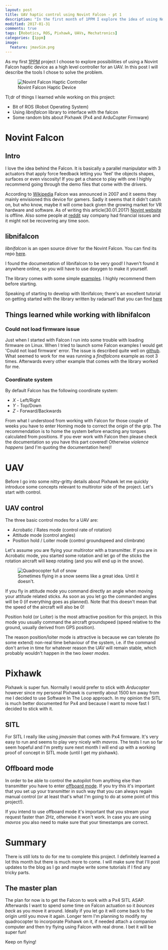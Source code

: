 ```yaml
---
layout: post
title: UAV haptic control using Novint Falcon - pt 1
description: "In the first month of 1PPM I explore the idea of using Novint Falcon as a UAV controller"
modified: 2017-01-31
comments: true
tags: [Robotics, ROS, Pixhawk, UAVs, Mechatronics]
categories: [1ppm]
image:
  feature: jmavSim.png
---
```


As my first [1PPM]({{site.url}}/1ppm/12-Technical-Challanges/) project I choose to explore possibilities of using a Novint Falcon haptic device as a high level controller for an UAV. In this post I will describe the tools I chose to solve the problem. 

<figure class="half center">
  <img src="{{site.url}}/images/Novint_Falcon.jpg" alt="Novint Falcon Haptic Controller">
	<figcaption>Novint Falcon Haptic Device</figcaption>
</figure>

Tl;dr of things I learned while working on this project:

* Bit of ROS (Robot Operating System)
* Using _libnifalcon_ library to interface with the falcon
* Some random bits about Pixhawk (Px4 and ArduCopter Firmware)

<!-- more -->

# Novint Falcon

## Intro

I love the idea behind the Falcon. It is basically a parallel manipulator with 3 actuators that apply force feedback letting you 'feel' the objects shapes, surfaces or even viscosity! If you get a chance to play with one I highly recommend going through the demo files that come with the drivers. 

According to [Wikipedia](https://en.wikipedia.org/wiki/Novint_Technologies) Falcon was announced in 2007 and it seems they mainly envisioned this device for gamers. Sadly it seems that it didn't catch on, but who know, maybe it will come back given the growing market for VR hardware and software. As of writing this article(30.01.2017) [Novint website](http://www.novint.com/) is offline. Also some people at [reddit](https://www.reddit.com/r/oculus/comments/1wibk9/what_happened_to_the_novint_falcon/) say company had financial issues and it might not be recovering any time soon.

## libnifalcon

*libnifalcon* is an open source driver for the Novint Falcon. You can find its repo [here](https://github.com/libnifalcon/libnifalcon). 

I found the documentation of libnifalcon to be very good! I haven't found it anywhere online, so you will have to use doxygen to make it yourself. 

The library comes with some simple [examples](https://github.com/libnifalcon/libnifalcon/tree/master/examples). I highly recommend them before starting. 

Speaking of starting to develop with libnifalcon; there's an excellent tutorial on getting started with the library written by radarsat1 that you can find [here](https://github.com/radarsat1/dimple/blob/master/doc/novint_falcon_howto.md)

## Things learned while working with libnifalcon

### Could not load firmware issue

Just when I started with Falcon I run into some trouble with loading firmware on Linux. When I tried to launch some Falcon examples I would get 'Could not load firmware' error. The issue is described quite well on [github](https://github.com/libnifalcon/libnifalcon/issues/45). What seemed to work for me was running a _findfalcons_ example as root 3 times. Afterwards every other example that comes with the library worked for me.

### Coordinate system

By default Falcon has the following coordinate system:

* *X* - Left/Right 
* *Y* - Top/Down 
* *Z* - Forward/Backwards

From what I understood from working with Falcon for those couple of weeks you have to enter Homing mode to correct the origin of the grip. The recommendation is to home the system before enacting any torques calculated from positions. If you ever work with Falcon then please check the documentation so you have this part covered! Otherwise *violence happens* (and I'm quoting the documentation here)!

# UAV 

Before I go into some nitty-gritty details about Pixhawk let me quickly introduce some concepts relevant to multirotor side of the project. Let's start with control.

## UAV control

The three basic control modes for a UAV are:

* Acrobatic / Rates mode (control rate of rotation)
* Attitude mode (control angles)
* Position hold / Loiter mode (control groundspeed and climbrate)

Let's assume you are flying your multirotor with a transmitter. If you are in Acrobatic mode, you started some rotation and let go of the sticks the rotation aircraft will keep rotating (and you will end up in the snow).


<figure class="half center">
  <img src="{{site.url}}/images/quad_snow.jpg" alt="Quadrocopter full of snow">
	<figcaption>Sometimes flying in a snow seems like a great idea. Until it doesn't. </figcaption>
</figure>

If you fly in attitude mode you command directly an angle when moving your attitude related sticks. As soon as you let go the commanded angles will be 0 (if everything goes as planned). Note that this doesn't mean that the speed of the aircraft will also be 0!

Position hold (or Loiter) is the most attractive position for this project. In this mode you usually command the aircraft groundspeed (speed relative to the ground, usually derived from GPS position). 

The reason position/loiter mode is attractive is because we can tolerate (to some extend) non-real time behaviour of the system, i.e. if the command don't arrive in time for whatever reason the UAV will remain stable, which probably wouldn't happen in the two _lower modes_. 

# Pixhawk

Pixhawk is super fun. Normally I would prefer to stick with *Arducopter* however since my personal Pixhawk is currently about 1500 km away from me I decided to use Software In The Loop approach. In my opinion the SITL is much better documented for Px4 and because I want to move fast I decided to stick with it.

## SITL

For SITL I really like using *jmavsim* that comes with Px4 firmware. It's very easy to run and seems to play very nicely with *mavros*. The tests I run so far seem hopeful and I'm pretty sure next month I will end up with a working proof of concept in SITL mode (until I get my pixhawk).

## Offboard mode

In order to be able to control the autopilot from anything else than transmitter you have to enter [offboard mode](https://dev.px4.io/offboard-control.html). If you try this it's important that you set up your transmitter in such way that you can always regain manual control (or at least that's what I'm going to do at some point of this project!). 

If you intend to use offboard mode it's important that you stream your request faster than 2Hz, otherwise it won't work. In case you are using *mavros* you also need to make sure that your timestamps are correct.

# Summary

There is still lots to do for me to complete this project. I definitely learned a lot this month but there is much more to come. I will make sure that I'll post updates to the blog as I go and maybe write some tutorials if I find any tricky parts. 

## The master plan

The plan for now is to get the Falcon to work with a Px4 SITL ASAP. Afterwards I want to spend some time on Falcon actuation so it _bounces back_ as you move it around. Ideally if you let go it will come back to the origin until you move it again. Longer term I'm planning to modify my quadrocopter to incorporate Pixhawk on it, if needed attach a companion computer and then try flying using Falcon with real drone. I bet it will be super fun! 

Keep on flying!
